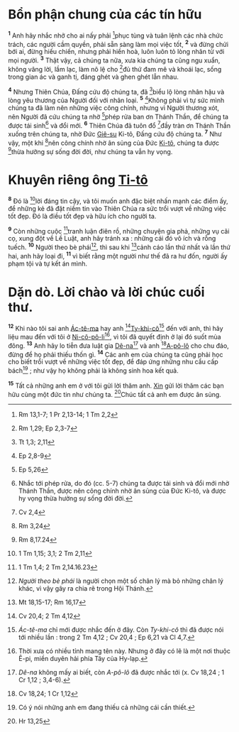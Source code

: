 # Bổn phận chung của các tín hữu
<sup><b>1</b></sup> Anh hãy nhắc nhở cho ai nấy phải [^1@-2b39ab09-be66-49c6-ab78-af4b2d2fe94e]phục tùng và tuân lệnh các nhà chức trách, các người cầm quyền, phải sẵn sàng làm mọi việc tốt, <sup><b>2</b></sup> và đừng chửi bới ai, đừng hiếu chiến, nhưng phải hiền hoà, luôn luôn tỏ lòng nhân từ với mọi người. <sup><b>3</b></sup> Thật vậy, cả chúng ta nữa, xưa kia chúng ta cũng ngu xuẩn, không vâng lời, lầm lạc, làm nô lệ cho [^2@-2b39ab09-be66-49c6-ab78-af4b2d2fe94e]đủ thứ đam mê và khoái lạc, sống trong gian ác và ganh tị, đáng ghét và ghen ghét lẫn nhau.

<sup><b>4</b></sup> Nhưng Thiên Chúa, Đấng cứu độ chúng ta, đã [^3@-2b39ab09-be66-49c6-ab78-af4b2d2fe94e]biểu lộ lòng nhân hậu và lòng yêu thương của Người đối với nhân loại. <sup><b>5</b></sup> [^4@-2b39ab09-be66-49c6-ab78-af4b2d2fe94e]Không phải vì tự sức mình chúng ta đã làm nên những việc công chính, nhưng vì Người thương xót, nên Người đã cứu chúng ta nhờ [^5@-2b39ab09-be66-49c6-ab78-af4b2d2fe94e]phép rửa ban ơn Thánh Thần, để chúng ta được tái sinh[^1-2b39ab09-be66-49c6-ab78-af4b2d2fe94e] và đổi mới. <sup><b>6</b></sup> Thiên Chúa đã tuôn đổ [^6@-2b39ab09-be66-49c6-ab78-af4b2d2fe94e]đầy tràn ơn Thánh Thần xuống trên chúng ta, nhờ Đức [Giê-su]() Ki-tô, Đấng cứu độ chúng ta. <sup><b>7</b></sup> Như vậy, một khi [^7@-2b39ab09-be66-49c6-ab78-af4b2d2fe94e]nên công chính nhờ ân sủng của Đức [Ki-tô](), chúng ta được [^8@-2b39ab09-be66-49c6-ab78-af4b2d2fe94e]thừa hưởng sự sống đời đời, như chúng ta vẫn hy vọng.


# Khuyên riêng ông [Ti-tô]()
<sup><b>8</b></sup> Đó là [^9@-2b39ab09-be66-49c6-ab78-af4b2d2fe94e]lời đáng tin cậy, và tôi muốn anh đặc biệt nhấn mạnh các điểm ấy, để những kẻ đã đặt niềm tin vào Thiên Chúa ra sức trổi vượt về những việc tốt đẹp. Đó là điều tốt đẹp và hữu ích cho người ta.

<sup><b>9</b></sup> Còn những cuộc [^10@-2b39ab09-be66-49c6-ab78-af4b2d2fe94e]tranh luận điên rồ, những chuyện gia phả, những vụ cãi cọ, xung đột về Lề Luật, anh hãy tránh xa : những cái đó vô ích và rỗng tuếch. <sup><b>10</b></sup> Người theo bè phái[^2-2b39ab09-be66-49c6-ab78-af4b2d2fe94e], thì sau khi [^11@-2b39ab09-be66-49c6-ab78-af4b2d2fe94e]cảnh cáo lần thứ nhất và lần thứ hai, anh hãy loại đi, <sup><b>11</b></sup> vì biết rằng một người như thế đã ra hư đốn, người ấy phạm tội và tự kết án mình.


# Dặn dò. Lời chào và lời chúc cuối thư.
<sup><b>12</b></sup> Khi nào tôi sai anh [Ác-tê-ma]() hay anh [^12@-2b39ab09-be66-49c6-ab78-af4b2d2fe94e][Ty-khi-cô]()[^3-2b39ab09-be66-49c6-ab78-af4b2d2fe94e] đến với anh, thì hãy liệu mau đến với tôi ở [Ni-cô-pô-li]()[^4-2b39ab09-be66-49c6-ab78-af4b2d2fe94e], vì tôi đã quyết định ở lại đó suốt mùa đông. <sup><b>13</b></sup> Anh hãy lo tiễn đưa luật gia [Dê-na]()[^5-2b39ab09-be66-49c6-ab78-af4b2d2fe94e] và anh [^13@-2b39ab09-be66-49c6-ab78-af4b2d2fe94e][A-pô-lô]() cho chu đáo, đừng để họ phải thiếu thốn gì. <sup><b>14</b></sup> Các anh em của chúng ta cũng phải học cho biết trổi vượt về những việc tốt đẹp, để đáp ứng những nhu cầu cấp bách[^6-2b39ab09-be66-49c6-ab78-af4b2d2fe94e] ; như vậy họ không phải là không sinh hoa kết quả.

<sup><b>15</b></sup> Tất cả những anh em ở với tôi gửi lời thăm anh. [Xin]() gửi lời thăm các bạn hữu cùng một đức tin như chúng ta. [^14@-2b39ab09-be66-49c6-ab78-af4b2d2fe94e]Chúc tất cả anh em được ân sủng.

[^1-2b39ab09-be66-49c6-ab78-af4b2d2fe94e]: Nhắc tới phép rửa, do đó (cc. 5-7) chúng ta được tái sinh và đổi mới nhờ Thánh Thần, được nên công chính nhờ ân sủng của Đức Ki-tô, và được hy vọng thừa hưởng sự sống đời đời.
[^2-2b39ab09-be66-49c6-ab78-af4b2d2fe94e]: *Người theo bè phái* là người chọn một số chân lý mà bỏ những chân lý khác, vì vậy gây ra chia rẽ trong Hội Thánh.
[^3-2b39ab09-be66-49c6-ab78-af4b2d2fe94e]: *Ác-tê-ma* chỉ mới được nhắc đến ở đây. Còn *Ty-khi-cô* thì đã được nói tới nhiều lần : trong 2 Tm 4,12 ; Cv 20,4 ; Ep 6,21 và Cl 4,7.
[^4-2b39ab09-be66-49c6-ab78-af4b2d2fe94e]: Thời xưa có nhiều tỉnh mang tên này. Nhưng ở đây có lẽ là một nơi thuộc Ê-pi, miền duyên hải phía Tây của Hy-lạp.
[^5-2b39ab09-be66-49c6-ab78-af4b2d2fe94e]: *Dê-na* không mấy ai biết, còn *A-pô-lô* đã được nhắc tới (x. Cv 18,24 ; 1 Cr 1,12 ; 3,4-6).
[^6-2b39ab09-be66-49c6-ab78-af4b2d2fe94e]: Có ý nói những anh em đang thiếu cả những cái cần thiết.
[^1@-2b39ab09-be66-49c6-ab78-af4b2d2fe94e]: Rm 13,1-7; 1 Pr 2,13-14; 1 Tm 2,2
[^2@-2b39ab09-be66-49c6-ab78-af4b2d2fe94e]: Rm 1,29; Ep 2,3-7
[^3@-2b39ab09-be66-49c6-ab78-af4b2d2fe94e]: Tt 1,3; 2,11
[^4@-2b39ab09-be66-49c6-ab78-af4b2d2fe94e]: Ep 2,8-9
[^5@-2b39ab09-be66-49c6-ab78-af4b2d2fe94e]: Ep 5,26
[^6@-2b39ab09-be66-49c6-ab78-af4b2d2fe94e]: Cv 2,4
[^7@-2b39ab09-be66-49c6-ab78-af4b2d2fe94e]: Rm 3,24
[^8@-2b39ab09-be66-49c6-ab78-af4b2d2fe94e]: Rm 8,17.24
[^9@-2b39ab09-be66-49c6-ab78-af4b2d2fe94e]: 1 Tm 1,15; 3,1; 2 Tm 2,11
[^10@-2b39ab09-be66-49c6-ab78-af4b2d2fe94e]: 1 Tm 1,4; 2 Tm 2,14.16.23
[^11@-2b39ab09-be66-49c6-ab78-af4b2d2fe94e]: Mt 18,15-17; Rm 16,17
[^12@-2b39ab09-be66-49c6-ab78-af4b2d2fe94e]: Cv 20,4; 2 Tm 4,12
[^13@-2b39ab09-be66-49c6-ab78-af4b2d2fe94e]: Cv 18,24; 1 Cr 1,12
[^14@-2b39ab09-be66-49c6-ab78-af4b2d2fe94e]: Hr 13,25